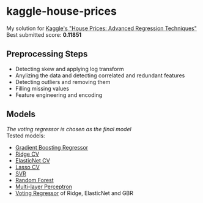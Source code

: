 # kaggle-house-prices
My solution for [Kaggle's "House Prices: Advanced Regression Techniques"](https://www.kaggle.com/c/house-prices-advanced-regression-techniques)  
Best submitted score: **0.11851**

## Preprocessing Steps
* Detecting skew and applying log transform
* Anylizing the data and detecting correlated and redundant features
* Detecting outliers and removing them
* Filling  missing values
* Feature engineering and encoding
## Models
_The voting regressor is chosen as the final model_  
Tested models:
* [Gradient Boosting Regressor](https://scikit-learn.org/stable/modules/generated/sklearn.ensemble.HistGradientBoostingRegressor.html)
* [Ridge CV](https://scikit-learn.org/stable/modules/generated/sklearn.linear_model.RidgeCV.html)
* [ElasticNet CV](https://scikit-learn.org/stable/modules/generated/sklearn.linear_model.ElasticNetCV.html)
* [Lasso CV](https://scikit-learn.org/stable/modules/generated/sklearn.linear_model.LassoCV.html)
* [SVR](https://scikit-learn.org/stable/modules/generated/sklearn.svm.SVR.html)
* [Random Forest](https://scikit-learn.org/stable/modules/generated/sklearn.ensemble.RandomForestRegressor.html)
* [Multi-layer Perceptron](https://scikit-learn.org/stable/modules/generated/sklearn.neural_network.MLPRegressor.html)
* [Voting Regressor](https://scikit-learn.org/stable/modules/generated/sklearn.ensemble.VotingRegressor.html) of Ridge, ElasticNet and GBR
